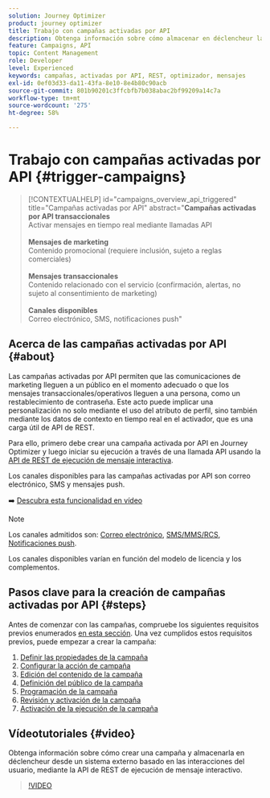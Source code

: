 ```yaml
---
solution: Journey Optimizer
product: journey optimizer
title: Trabajo con campañas activadas por API
description: Obtenga información sobre cómo almacenar en déclencheur las campañas mediante las API de Journey Optimizer.
feature: Campaigns, API
topic: Content Management
role: Developer
level: Experienced
keywords: campañas, activadas por API, REST, optimizador, mensajes
exl-id: 0ef03d33-da11-43fa-8e10-8e4b80c90acb
source-git-commit: 801b90201c3ffcbfb7b038abac2bf99209a14c7a
workflow-type: tm+mt
source-wordcount: '275'
ht-degree: 58%

---
```



# Trabajo con campañas activadas por API {#trigger-campaigns}

>[!CONTEXTUALHELP]
>id="campaigns_overview_api_triggered"
>title="Campañas activadas por API"
>abstract="**Campañas activadas por API transaccionales**<br/> Activar mensajes en tiempo real mediante llamadas API <br/><br/>**Mensajes de marketing**<br/> Contenido promocional (requiere inclusión, sujeto a reglas comerciales)<br/><br/>**Mensajes transaccionales**<br/> Contenido relacionado con el servicio (confirmación, alertas, no sujeto al consentimiento de marketing)<br/><br/>**Canales disponibles**<br/> Correo electrónico, SMS, notificaciones push"

## Acerca de las campañas activadas por API {#about}

Las campañas activadas por API permiten que las comunicaciones de marketing lleguen a un público en el momento adecuado o que los mensajes transaccionales/operativos lleguen a una persona, como un restablecimiento de contraseña. Este acto puede implicar una personalización no solo mediante el uso del atributo de perfil, sino también mediante los datos de contexto en tiempo real en el activador, que es una carga útil de API de REST.

Para ello, primero debe crear una campaña activada por API en Journey Optimizer y luego iniciar su ejecución a través de una llamada API usando la [API de REST de ejecución de mensaje interactiva](https://developer.adobe.com/journey-optimizer-apis/references/messaging/#tag/execution).

Los canales disponibles para las campañas activadas por API son correo electrónico, SMS y mensajes push.

➡️ [Descubra esta funcionalidad en vídeo](#video)


>[!NOTE]
>
>Los canales admitidos son: [Correo electrónico](../email/get-started-email.md), [SMS/MMS/RCS](../sms/get-started-sms.md), [Notificaciones push](../push/get-started-push.md).
>
>Los canales disponibles varían en función del modelo de licencia y los complementos.

## Pasos clave para la creación de campañas activadas por API {#steps}

Antes de comenzar con las campañas, compruebe los siguientes requisitos previos enumerados [en esta sección](get-started-with-campaigns.md#permissions). Una vez cumplidos estos requisitos previos, puede empezar a crear la campaña:

1. [Definir las propiedades de la campaña](api-triggered-campaign-properties.md)
1. [Configurar la acción de campaña](api-triggered-campaign-action.md)
1. [Edición del contenido de la campaña](api-triggered-campaign-content.md)
1. [Definición del público de la campaña](api-triggered-campaign-audience.md)
1. [Programación de la campaña](api-triggered-campaign-schedule.md)
1. [Revisión y activación de la campaña](review-activate-api-triggered-campaign.md)
1. [Activación de la ejecución de la campaña](trigger-campaigns.md)

## Vídeotutoriales {#video}

Obtenga información sobre cómo crear una campaña y almacenarla en déclencheur desde un sistema externo basado en las interacciones del usuario, mediante la API de REST de ejecución de mensaje interactivo.

>[!VIDEO](https://video.tv.adobe.com/v/3425358?quality=12)

